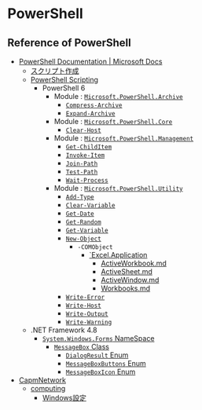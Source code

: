 # PowerShell #

## Reference of PowerShell ##

* [PowerShell Documentation | Microsoft Docs](https://docs.microsoft.com/ja-jp/powershell/?view=powershell-6)
  * [スクリプト作成](https://docs.microsoft.com/ja-jp/powershell/scripting/overview?view=powershell-6)
  * [PowerShell Scripting](https://docs.microsoft.com/en-us/powershell/scripting/overview?view=powershell-6)
    * PowerShell 6
      * Module : [`Microsoft.PowerShell.Archive`](https://docs.microsoft.com/en-us/powershell/module/microsoft.powershell.archive/?view=powershell-6)
        * [`Compress-Archive`](https://docs.microsoft.com/en-us/powershell/module/microsoft.powershell.archive/Compress-Archive?view=powershell-6)
        * [`Expand-Archive`](https://docs.microsoft.com/en-us/powershell/module/microsoft.powershell.archive/Expand-Archive?view=powershell-6)
      * Module : [`Microsoft.PowerShell.Core`](https://docs.microsoft.com/en-us/powershell/module/microsoft.powershell.core/?view=powershell-6)
        * [`Clear-Host`](https://docs.microsoft.com/en-us/powershell/module/microsoft.powershell.core/Clear-Host?view=powershell-6)
      * Module : [`Microsoft.PowerShell.Management`](https://docs.microsoft.com/en-us/powershell/module/microsoft.powershell.management/?view=powershell-6)
        * [`Get-ChildItem`](https://docs.microsoft.com/en-us/powershell/module/microsoft.powershell.management/Get-ChildItem?view=powershell-6)
        * [`Invoke-Item`](https://docs.microsoft.com/en-us/powershell/module/microsoft.powershell.management/Invoke-Item?view=powershell-6)
        * [`Join-Path`](https://docs.microsoft.com/en-us/powershell/module/microsoft.powershell.management/Join-Path?view=powershell-6)
        * [`Test-Path`](https://docs.microsoft.com/en-us/powershell/module/microsoft.powershell.management/Test-Path?view=powershell-6)
        * [`Wait-Process`](https://docs.microsoft.com/en-us/powershell/module/microsoft.powershell.management/Wait-Process?view=powershell-6)
      * Module : [`Microsoft.PowerShell.Utility`](https://docs.microsoft.com/en-us/powershell/module/microsoft.powershell.utility/?view=powershell-6)
        * [`Add-Type`](https://docs.microsoft.com/en-us/powershell/module/microsoft.powershell.utility/Add-Type?view=powershell-6)
        * [`Clear-Variable`](https://docs.microsoft.com/en-us/powershell/module/microsoft.powershell.utility/Clear-Variable?view=powershell-6)
        * [`Get-Date`](https://docs.microsoft.com/en-us/powershell/module/microsoft.powershell.utility/Get-Date?view=powershell-6)
        * [`Get-Random`](https://docs.microsoft.com/en-us/powershell/module/microsoft.powershell.utility/Get-Random?view=powershell-6)
        * [`Get-Variable`](https://docs.microsoft.com/en-us/powershell/module/microsoft.powershell.utility/Get-Variable?view=powershell-6)
        * [`New-Object`](https://docs.microsoft.com/en-us/powershell/module/microsoft.powershell.utility/new-object?view=powershell-6)
          * `-COMObject`
            * [`Excel.Application](Excel.Application/README.md)
              * [ActiveWorkbook.md](Excel.Application/ActiveWorkbook.md)
              * [ActiveSheet.md](Excel.Application/ActiveSheet.md)
              * [ActiveWindow.md](Excel.Application/ActiveWindow.md)
              * [Workbooks.md](Excel.Application/Workbooks.md)
        * [`Write-Error`](https://docs.microsoft.com/en-us/powershell/module/microsoft.powershell.utility/Write-Error?view=powershell-6)
        * [`Write-Host`](https://docs.microsoft.com/en-us/powershell/module/microsoft.powershell.utility/Write-Host?view=powershell-6)
        * [`Write-Output`](https://docs.microsoft.com/en-us/powershell/module/microsoft.powershell.utility/Write-Output?view=powershell-6)
        * [`Write-Warning`](https://docs.microsoft.com/en-us/powershell/module/microsoft.powershell.utility/Write-Warning?view=powershell-6)
  * .NET Framework 4.8
    * [`System.Windows.Forms` NameSpace](https://docs.microsoft.com/ja-jp/dotnet/api/system.windows.forms?view=netframework-4.8)
      * [`MessageBox` Class](https://docs.microsoft.com/ja-jp/dotnet/api/system.windows.forms.messagebox?view=netframework-4.8)
        * [`DialogResult` Enum](https://docs.microsoft.com/ja-jp/dotnet/api/system.windows.forms.dialogresult?view=netframework-4.8)
        * [`MessageBoxButtons` Enum](https://docs.microsoft.com/ja-jp/dotnet/api/system.windows.forms.messageboxbuttons?view=netframework-4.8)
        * [`MessageBoxIcon` Enum](https://docs.microsoft.com/ja-jp/dotnet/api/system.windows.forms.messageboxicon?view=netframework-4.8)
* [CapmNetwork](http://capm-network.com/)
  * [computing](http://capm-network.com/?tag=computing)
    * [Windows設定](http://capm-network.com/?tag=Windows%E8%A8%AD%E5%AE%9A)

<!-- EOF -->
